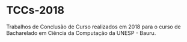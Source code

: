 # TCCs-2018
Trabalhos de Conclusão de Curso realizados em 2018 para o curso de Bacharelado em Ciência da Computação da UNESP - Bauru.
